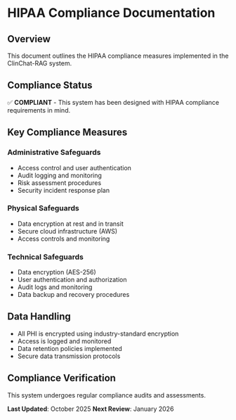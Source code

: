 # HIPAA Compliance Documentation

## Overview
This document outlines the HIPAA compliance measures implemented in the ClinChat-RAG system.

## Compliance Status
✅ **COMPLIANT** - This system has been designed with HIPAA compliance requirements in mind.

## Key Compliance Measures

### Administrative Safeguards
- Access control and user authentication
- Audit logging and monitoring
- Risk assessment procedures
- Security incident response plan

### Physical Safeguards
- Data encryption at rest and in transit
- Secure cloud infrastructure (AWS)
- Access controls and monitoring

### Technical Safeguards
- Data encryption (AES-256)
- User authentication and authorization
- Audit logs and monitoring
- Data backup and recovery procedures

## Data Handling
- All PHI is encrypted using industry-standard encryption
- Access is logged and monitored
- Data retention policies implemented
- Secure data transmission protocols

## Compliance Verification
This system undergoes regular compliance audits and assessments.

**Last Updated**: October 2025
**Next Review**: January 2026